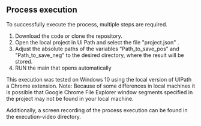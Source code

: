 ## Process execution

To successfully execute the process, multiple steps are required.

1. Download the code or clone the repository.
2. Open the local project in Ui Path and select the file "project.json" .
3. Adjust the absolute paths of the variables "Path_to_save_pos" and "Path_to_save_neg" to the desired directory, where the result will be stored.
4. RUN the main that opens automatically

This execution was tested on Windows 10 using the local version of UIPath a Chrome extension.
Note: Because of some differences in local machines it is possible that Google Chrome File Explorer window segments specified in the project may not be found in your local machine.

Additionally, a screen recording of the process execution can be found in the execution-video directory.